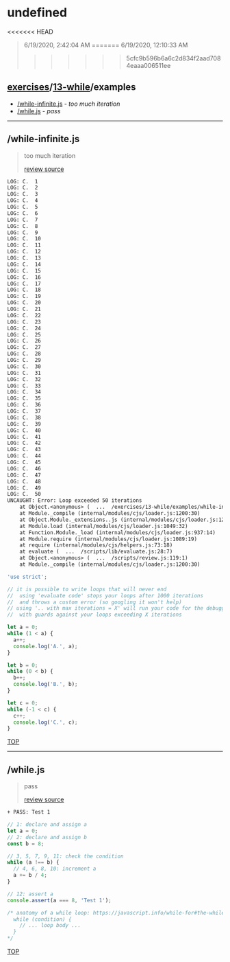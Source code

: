 # undefined 

<<<<<<< HEAD
> 6/19/2020, 2:42:04 AM 
=======
> 6/19/2020, 12:10:33 AM 
>>>>>>> 5cfc9b596b6a6c2d834f2aad7084eaaa006511ee

## [exercises](../../README.md)/[13-while](../README.md)/examples 

- [/while-infinite.js](#while-infinitejs) - _too much iteration_ 
- [/while.js](#whilejs) - _pass_ 
---

## /while-infinite.js 

> too much iteration 
>
> [review source](../../../exercises/13-while/examples/while-infinite.js)

```txt
LOG: C.  1
LOG: C.  2
LOG: C.  3
LOG: C.  4
LOG: C.  5
LOG: C.  6
LOG: C.  7
LOG: C.  8
LOG: C.  9
LOG: C.  10
LOG: C.  11
LOG: C.  12
LOG: C.  13
LOG: C.  14
LOG: C.  15
LOG: C.  16
LOG: C.  17
LOG: C.  18
LOG: C.  19
LOG: C.  20
LOG: C.  21
LOG: C.  22
LOG: C.  23
LOG: C.  24
LOG: C.  25
LOG: C.  26
LOG: C.  27
LOG: C.  28
LOG: C.  29
LOG: C.  30
LOG: C.  31
LOG: C.  32
LOG: C.  33
LOG: C.  34
LOG: C.  35
LOG: C.  36
LOG: C.  37
LOG: C.  38
LOG: C.  39
LOG: C.  40
LOG: C.  41
LOG: C.  42
LOG: C.  43
LOG: C.  44
LOG: C.  45
LOG: C.  46
LOG: C.  47
LOG: C.  48
LOG: C.  49
LOG: C.  50
UNCAUGHT: Error: Loop exceeded 50 iterations
    at Object.<anonymous> (  ...  /exercises/13-while/examples/while-infinite.js:22:51)
    at Module._compile (internal/modules/cjs/loader.js:1200:30)
    at Object.Module._extensions..js (internal/modules/cjs/loader.js:1220:10)
    at Module.load (internal/modules/cjs/loader.js:1049:32)
    at Function.Module._load (internal/modules/cjs/loader.js:937:14)
    at Module.require (internal/modules/cjs/loader.js:1089:19)
    at require (internal/modules/cjs/helpers.js:73:18)
    at evaluate (  ...  /scripts/lib/evaluate.js:28:7)
    at Object.<anonymous> (  ...  /scripts/review.js:119:1)
    at Module._compile (internal/modules/cjs/loader.js:1200:30) 
```

```js
'use strict';

// it is possible to write loops that will never end
//  using 'evaluate code' stops your loops after 1000 iterations
//  and throws a custom error (so googling it won't help)
// using '.. with max iterations = X' will run your code for the debugger
//  with guards against your loops exceeding X iterations

let a = 0;
while (1 < a) {
  a++;
  console.log('A.', a);
}

let b = 0;
while (0 < b) {
  b++;
  console.log('B.', b);
}

let c = 0;
while (-1 < c) {
  c++;
  console.log('C.', c);
}

```

[TOP](#debuggercises)

---

## /while.js 

> pass 
>
> [review source](../../../exercises/13-while/examples/while.js)

```txt
+ PASS: Test 1
```

```js
// 1: declare and assign a
let a = 0;
// 2: declare and assign b
const b = 8;

// 3, 5, 7, 9, 11: check the condition
while (a !== b) {
  // 4, 6, 8, 10: increment a
  a += b / 4;
}

// 12: assert a
console.assert(a === 8, 'Test 1');

/* anatomy of a while loop: https://javascript.info/while-for#the-while-loop
  while (condition) {
    // ... loop body ...
  }
*/

```

[TOP](#debuggercises)

